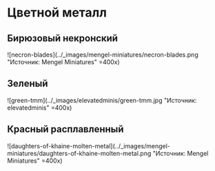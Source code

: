 # Цветной металл

## Бирюзовый некронский

![necron-blades](../_images/mengel-miniatures/necron-blades.png "Источник: Mengel Miniatures" =400x)

## Зеленый

![green-tmm](../_images/elevatedminis/green-tmm.jpg "Источник: elevatedminis" =400x)

## Красный расплавленный

![daughters-of-khaine-molten-metal](../_images/mengel-miniatures/daughters-of-khaine-molten-metal.png "Источник: Mengel Miniatures" =400x)

